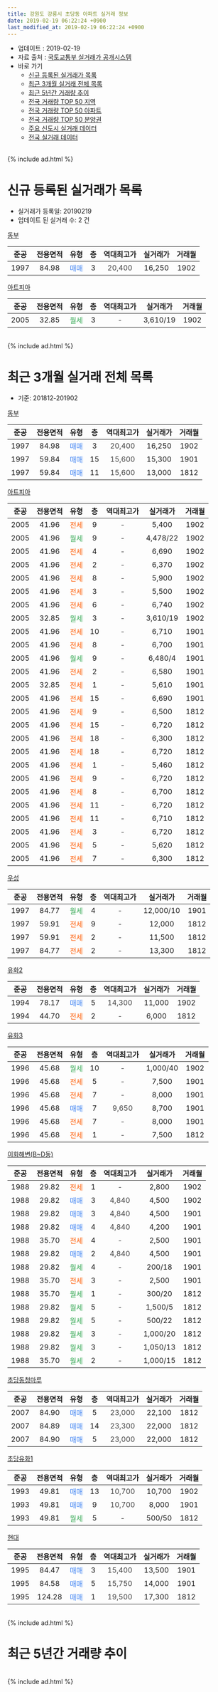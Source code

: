 ```yaml
---
title: 강원도 강릉시 초당동 아파트 실거래 정보
date: 2019-02-19 06:22:24 +0900
last_modified_at: 2019-02-19 06:22:24 +0900
---
```


* 업데이트 : 2019-02-19
* 자료 출처 : [국토교통부 실거래가 공개시스템](http://rt.molit.go.kr)
* 바로 가기
    * [신규 등록된 실거래가 목록](#신규-등록된-실거래가-목록)
    * [최근 3개월 실거래 전체 목록](#최근-3개월-실거래-전체-목록)
    * [최근 5년간 거래량 추이](#최근-5년간-거래량-추이)
    * [전국 거래량 TOP 50 지역](https://inasie.github.io/apt-trade-info/최근-3개월-전국에서-가장-거래가-많이-발생한-지역)
    * [전국 거래량 TOP 50 아파트](https://inasie.github.io/apt-trade-info/최근-3개월-전국에서-가장-거래가-많이-발생한-아파트)
    * [전국 거래량 TOP 50 분양권](https://inasie.github.io/apt-trade-info/최근-3개월-전국에서-가장-거래가-많이-발생한-분양권)
    * [주요 신도시 실거래 데이터](https://inasie.github.io/apt-trade-info/주요-신도시)
    * [전국 실거래 데이터](https://inasie.github.io/apt-trade-info/전국)
<br>
{% include ad.html %}
<br>

# 신규 등록된 실거래가 목록
* 실거래가 등록일: 20190219
* 업데이트 된 실거래 수: 2 건


[동부](https://search.naver.com/search.naver?query=%EA%B0%95%EC%9B%90%EB%8F%84+%EA%B0%95%EB%A6%89%EC%8B%9C+%EC%B4%88%EB%8B%B9%EB%8F%99+%EB%8F%99%EB%B6%80)

|준공|전용면적|유형|층|역대최고가|실거래가|거래월|
|:---:|:---:|:---:|:---:|:---:|:---:|:---:|
|1997|84.98|<span style="color:#4285f3">매매</span>|3|<span style="color:#444444">20,400</span>|16,250|1902|

[아트피아](https://search.naver.com/search.naver?query=%EA%B0%95%EC%9B%90%EB%8F%84+%EA%B0%95%EB%A6%89%EC%8B%9C+%EC%B4%88%EB%8B%B9%EB%8F%99+%EC%95%84%ED%8A%B8%ED%94%BC%EC%95%84)

|준공|전용면적|유형|층|역대최고가|실거래가|거래월|
|:---:|:---:|:---:|:---:|:---:|:---:|:---:|
|2005|32.85|<span style="color:#34a853">월세</span>|3|<span style="color:#444444">-</span>|3,610/19|1902|


<br>
{% include ad.html %}
<br>

# 최근 3개월 실거래 전체 목록
* 기준: 201812-201902


[동부](https://search.naver.com/search.naver?query=%EA%B0%95%EC%9B%90%EB%8F%84+%EA%B0%95%EB%A6%89%EC%8B%9C+%EC%B4%88%EB%8B%B9%EB%8F%99+%EB%8F%99%EB%B6%80)

|준공|전용면적|유형|층|역대최고가|실거래가|거래월|
|:---:|:---:|:---:|:---:|:---:|:---:|:---:|
|1997|84.98|<span style="color:#4285f3">매매</span>|3|<span style="color:#444444">20,400</span>|16,250|1902|
|1997|59.84|<span style="color:#4285f3">매매</span>|15|<span style="color:#444444">15,600</span>|15,300|1901|
|1997|59.84|<span style="color:#4285f3">매매</span>|11|<span style="color:#444444">15,600</span>|13,000|1812|

[아트피아](https://search.naver.com/search.naver?query=%EA%B0%95%EC%9B%90%EB%8F%84+%EA%B0%95%EB%A6%89%EC%8B%9C+%EC%B4%88%EB%8B%B9%EB%8F%99+%EC%95%84%ED%8A%B8%ED%94%BC%EC%95%84)

|준공|전용면적|유형|층|역대최고가|실거래가|거래월|
|:---:|:---:|:---:|:---:|:---:|:---:|:---:|
|2005|41.96|<span style="color:#ff5a00">전세</span>|9|<span style="color:#444444">-</span>|5,400|1902|
|2005|41.96|<span style="color:#34a853">월세</span>|9|<span style="color:#444444">-</span>|4,478/22|1902|
|2005|41.96|<span style="color:#ff5a00">전세</span>|4|<span style="color:#444444">-</span>|6,690|1902|
|2005|41.96|<span style="color:#ff5a00">전세</span>|2|<span style="color:#444444">-</span>|6,370|1902|
|2005|41.96|<span style="color:#ff5a00">전세</span>|8|<span style="color:#444444">-</span>|5,900|1902|
|2005|41.96|<span style="color:#ff5a00">전세</span>|3|<span style="color:#444444">-</span>|5,500|1902|
|2005|41.96|<span style="color:#ff5a00">전세</span>|6|<span style="color:#444444">-</span>|6,740|1902|
|2005|32.85|<span style="color:#34a853">월세</span>|3|<span style="color:#444444">-</span>|3,610/19|1902|
|2005|41.96|<span style="color:#ff5a00">전세</span>|10|<span style="color:#444444">-</span>|6,710|1901|
|2005|41.96|<span style="color:#ff5a00">전세</span>|8|<span style="color:#444444">-</span>|6,700|1901|
|2005|41.96|<span style="color:#34a853">월세</span>|9|<span style="color:#444444">-</span>|6,480/4|1901|
|2005|41.96|<span style="color:#ff5a00">전세</span>|2|<span style="color:#444444">-</span>|6,580|1901|
|2005|32.85|<span style="color:#ff5a00">전세</span>|1|<span style="color:#444444">-</span>|5,610|1901|
|2005|41.96|<span style="color:#ff5a00">전세</span>|15|<span style="color:#444444">-</span>|6,690|1901|
|2005|41.96|<span style="color:#ff5a00">전세</span>|9|<span style="color:#444444">-</span>|6,500|1812|
|2005|41.96|<span style="color:#ff5a00">전세</span>|15|<span style="color:#444444">-</span>|6,720|1812|
|2005|41.96|<span style="color:#ff5a00">전세</span>|18|<span style="color:#444444">-</span>|6,300|1812|
|2005|41.96|<span style="color:#ff5a00">전세</span>|18|<span style="color:#444444">-</span>|6,720|1812|
|2005|41.96|<span style="color:#ff5a00">전세</span>|1|<span style="color:#444444">-</span>|5,460|1812|
|2005|41.96|<span style="color:#ff5a00">전세</span>|9|<span style="color:#444444">-</span>|6,720|1812|
|2005|41.96|<span style="color:#ff5a00">전세</span>|8|<span style="color:#444444">-</span>|6,700|1812|
|2005|41.96|<span style="color:#ff5a00">전세</span>|11|<span style="color:#444444">-</span>|6,720|1812|
|2005|41.96|<span style="color:#ff5a00">전세</span>|11|<span style="color:#444444">-</span>|6,710|1812|
|2005|41.96|<span style="color:#ff5a00">전세</span>|3|<span style="color:#444444">-</span>|6,720|1812|
|2005|41.96|<span style="color:#ff5a00">전세</span>|5|<span style="color:#444444">-</span>|5,620|1812|
|2005|41.96|<span style="color:#ff5a00">전세</span>|7|<span style="color:#444444">-</span>|6,300|1812|

[우성](https://search.naver.com/search.naver?query=%EA%B0%95%EC%9B%90%EB%8F%84+%EA%B0%95%EB%A6%89%EC%8B%9C+%EC%B4%88%EB%8B%B9%EB%8F%99+%EC%9A%B0%EC%84%B1)

|준공|전용면적|유형|층|역대최고가|실거래가|거래월|
|:---:|:---:|:---:|:---:|:---:|:---:|:---:|
|1997|84.77|<span style="color:#34a853">월세</span>|4|<span style="color:#444444">-</span>|12,000/10|1901|
|1997|59.91|<span style="color:#ff5a00">전세</span>|9|<span style="color:#444444">-</span>|12,000|1812|
|1997|59.91|<span style="color:#ff5a00">전세</span>|2|<span style="color:#444444">-</span>|11,500|1812|
|1997|84.77|<span style="color:#ff5a00">전세</span>|2|<span style="color:#444444">-</span>|13,300|1812|

[유화2](https://search.naver.com/search.naver?query=%EA%B0%95%EC%9B%90%EB%8F%84+%EA%B0%95%EB%A6%89%EC%8B%9C+%EC%B4%88%EB%8B%B9%EB%8F%99+%EC%9C%A0%ED%99%942)

|준공|전용면적|유형|층|역대최고가|실거래가|거래월|
|:---:|:---:|:---:|:---:|:---:|:---:|:---:|
|1994|78.17|<span style="color:#4285f3">매매</span>|5|<span style="color:#444444">14,300</span>|11,000|1902|
|1994|44.70|<span style="color:#ff5a00">전세</span>|2|<span style="color:#444444">-</span>|6,000|1812|

[유화3](https://search.naver.com/search.naver?query=%EA%B0%95%EC%9B%90%EB%8F%84+%EA%B0%95%EB%A6%89%EC%8B%9C+%EC%B4%88%EB%8B%B9%EB%8F%99+%EC%9C%A0%ED%99%943)

|준공|전용면적|유형|층|역대최고가|실거래가|거래월|
|:---:|:---:|:---:|:---:|:---:|:---:|:---:|
|1996|45.68|<span style="color:#34a853">월세</span>|10|<span style="color:#444444">-</span>|1,000/40|1902|
|1996|45.68|<span style="color:#ff5a00">전세</span>|5|<span style="color:#444444">-</span>|7,500|1901|
|1996|45.68|<span style="color:#ff5a00">전세</span>|7|<span style="color:#444444">-</span>|8,000|1901|
|1996|45.68|<span style="color:#4285f3">매매</span>|7|<span style="color:#444444">9,650</span>|8,700|1901|
|1996|45.68|<span style="color:#ff5a00">전세</span>|7|<span style="color:#444444">-</span>|8,000|1901|
|1996|45.68|<span style="color:#ff5a00">전세</span>|1|<span style="color:#444444">-</span>|7,500|1812|


<script async src="//pagead2.googlesyndication.com/pagead/js/adsbygoogle.js"></script>
<!-- 기본 -->
<ins class="adsbygoogle"
     style="display:block"
     data-ad-client="ca-pub-2446590836940007"
     data-ad-slot="1659523306"
     data-ad-format="auto"
     data-full-width-responsive="true"></ins>
<script>
(adsbygoogle = window.adsbygoogle || []).push({});
</script>


[이화해변(B~D동)](https://search.naver.com/search.naver?query=%EA%B0%95%EC%9B%90%EB%8F%84+%EA%B0%95%EB%A6%89%EC%8B%9C+%EC%B4%88%EB%8B%B9%EB%8F%99+%EC%9D%B4%ED%99%94%ED%95%B4%EB%B3%80%28B%7ED%EB%8F%99%29)

|준공|전용면적|유형|층|역대최고가|실거래가|거래월|
|:---:|:---:|:---:|:---:|:---:|:---:|:---:|
|1988|29.82|<span style="color:#ff5a00">전세</span>|1|<span style="color:#444444">-</span>|2,800|1902|
|1988|29.82|<span style="color:#4285f3">매매</span>|3|<span style="color:#444444">4,840</span>|4,500|1902|
|1988|29.82|<span style="color:#4285f3">매매</span>|3|<span style="color:#444444">4,840</span>|4,500|1901|
|1988|29.82|<span style="color:#4285f3">매매</span>|4|<span style="color:#444444">4,840</span>|4,200|1901|
|1988|35.70|<span style="color:#ff5a00">전세</span>|4|<span style="color:#444444">-</span>|2,500|1901|
|1988|29.82|<span style="color:#4285f3">매매</span>|2|<span style="color:#444444">4,840</span>|4,500|1901|
|1988|29.82|<span style="color:#34a853">월세</span>|4|<span style="color:#444444">-</span>|200/18|1901|
|1988|35.70|<span style="color:#ff5a00">전세</span>|3|<span style="color:#444444">-</span>|2,500|1901|
|1988|35.70|<span style="color:#34a853">월세</span>|1|<span style="color:#444444">-</span>|300/20|1812|
|1988|29.82|<span style="color:#34a853">월세</span>|5|<span style="color:#444444">-</span>|1,500/5|1812|
|1988|29.82|<span style="color:#34a853">월세</span>|5|<span style="color:#444444">-</span>|500/22|1812|
|1988|29.82|<span style="color:#34a853">월세</span>|3|<span style="color:#444444">-</span>|1,000/20|1812|
|1988|29.82|<span style="color:#34a853">월세</span>|3|<span style="color:#444444">-</span>|1,050/13|1812|
|1988|35.70|<span style="color:#34a853">월세</span>|2|<span style="color:#444444">-</span>|1,000/15|1812|

[초당동청마루](https://search.naver.com/search.naver?query=%EA%B0%95%EC%9B%90%EB%8F%84+%EA%B0%95%EB%A6%89%EC%8B%9C+%EC%B4%88%EB%8B%B9%EB%8F%99+%EC%B4%88%EB%8B%B9%EB%8F%99%EC%B2%AD%EB%A7%88%EB%A3%A8)

|준공|전용면적|유형|층|역대최고가|실거래가|거래월|
|:---:|:---:|:---:|:---:|:---:|:---:|:---:|
|2007|84.90|<span style="color:#4285f3">매매</span>|5|<span style="color:#444444">23,000</span>|22,100|1812|
|2007|84.89|<span style="color:#4285f3">매매</span>|14|<span style="color:#444444">23,300</span>|22,000|1812|
|2007|84.90|<span style="color:#4285f3">매매</span>|5|<span style="color:#444444">23,000</span>|22,000|1812|

[초당유화1](https://search.naver.com/search.naver?query=%EA%B0%95%EC%9B%90%EB%8F%84+%EA%B0%95%EB%A6%89%EC%8B%9C+%EC%B4%88%EB%8B%B9%EB%8F%99+%EC%B4%88%EB%8B%B9%EC%9C%A0%ED%99%941)

|준공|전용면적|유형|층|역대최고가|실거래가|거래월|
|:---:|:---:|:---:|:---:|:---:|:---:|:---:|
|1993|49.81|<span style="color:#4285f3">매매</span>|13|<span style="color:#444444">10,700</span>|10,700|1902|
|1993|49.81|<span style="color:#4285f3">매매</span>|9|<span style="color:#444444">10,700</span>|8,000|1901|
|1993|49.81|<span style="color:#34a853">월세</span>|5|<span style="color:#444444">-</span>|500/50|1812|

[현대](https://search.naver.com/search.naver?query=%EA%B0%95%EC%9B%90%EB%8F%84+%EA%B0%95%EB%A6%89%EC%8B%9C+%EC%B4%88%EB%8B%B9%EB%8F%99+%ED%98%84%EB%8C%80)

|준공|전용면적|유형|층|역대최고가|실거래가|거래월|
|:---:|:---:|:---:|:---:|:---:|:---:|:---:|
|1995|84.47|<span style="color:#4285f3">매매</span>|3|<span style="color:#444444">15,400</span>|13,500|1901|
|1995|84.58|<span style="color:#4285f3">매매</span>|5|<span style="color:#444444">15,750</span>|14,000|1901|
|1995|124.28|<span style="color:#4285f3">매매</span>|1|<span style="color:#444444">19,500</span>|17,300|1812|


<br>
{% include ad.html %}
<br>

# 최근 5년간 거래량 추이


<div style="width:100%;">
    <canvas id="deal_progress" height="200"></canvas>
</div>

<script>
new Chart(document.getElementById("deal_progress"), {
    type: 'line',
    data: {
        labels: ['201402','201403','201404','201405','201406','201407','201408','201409','201410','201411','201412','201501','201502','201503','201504','201505','201506','201507','201508','201509','201510','201511','201512','201601','201602','201603','201604','201605','201606','201607','201608','201609','201610','201611','201612','201701','201702','201703','201704','201705','201706','201707','201708','201709','201710','201711','201712','201801','201802','201803','201804','201805','201806','201807','201808','201809','201810','201811','201812','201901','201902'],
        datasets: [{
            label: '매매',
            pointRadius: 1,
            data: [7, 13, 12, 7, 8, 9, 9, 11, 12, 15, 17, 15, 26, 14, 21, 11, 8, 10, 7, 13, 17, 14, 11, 20, 8, 24, 20, 13, 14, 17, 17, 8, 25, 13, 12, 13, 11, 24, 15, 13, 33, 19, 19, 15, 6, 15, 14, 10, 7, 20, 8, 9, 8, 4, 9, 6, 8, 7, 5, 8, 4],
            borderColor: "rgba(255, 201, 14, 1)",
            backgroundColor: "rgba(255, 201, 14, 0.5)",
            fill: false,
            lineTension: 0
        },{
            label: '전월세',
            pointRadius: 1,
            data: [28, 26, 17, 14, 21, 21, 23, 18, 14, 22, 17, 45, 22, 41, 22, 30, 18, 19, 21, 20, 26, 17, 17, 24, 32, 21, 22, 26, 18, 15, 21, 16, 28, 26, 16, 21, 26, 33, 21, 24, 20, 23, 16, 19, 18, 25, 15, 21, 34, 35, 23, 19, 18, 13, 16, 19, 21, 16, 24, 13, 10],
            borderColor: "rgba(0, 141, 185, 1)",
            backgroundColor: "rgba(0, 141, 185, 0.5)",
            fill: false,
            lineTension: 0
        }
        ]
    },
    options: {
        responsive: true,
        title: {
            display: false
        },
        tooltips: {
            mode: 'index',
            intersect: false
        },
        hover: {
            mode: 'nearest',
            intersect: true
        },
        scales: {
            xAxes: [{
                display: true,
                scaleLabel: {
                    display: true,
                    labelString: '년/월'
                }
            }],
            yAxes: [{
                display: true,
                ticks: {
                    suggestedMin: 0,
                },
                scaleLabel: {
                    display: true,
                    labelString: '실거래 수'
                }
            }]
        }
    }
});

</script>


<br>
{% include ad.html %}
<br>

